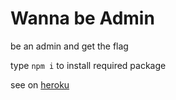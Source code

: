 # Wanna be Admin

be an admin and get the flag

type `npm i` to install required package

see on [heroku](https://wanna-be-admin.herokuapp.com/)
